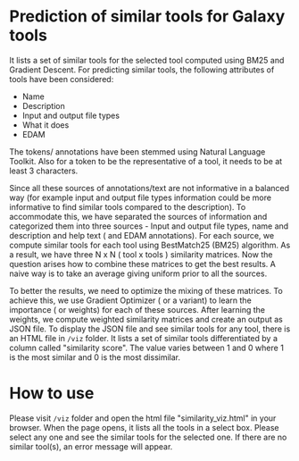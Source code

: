 # Prediction of similar tools for Galaxy tools

It lists a set of similar tools for the selected tool computed using BM25 and Gradient Descent.
For predicting similar tools, the following attributes of tools have been considered:

- Name
- Description
- Input and output file types
- What it does
- EDAM

The tokens/ annotations have been stemmed using Natural Language Toolkit. Also for a token to be the representative of a tool, it needs to be at least 3 characters.

Since all these sources of annotations/text are not informative in a balanced way (for example input and output file types information could be more informative to find similar tools compared to the description). To accommodate this, we have separated the sources of information and categorized them into three sources - Input and output file types, name and description and help text ( and EDAM annotations). For each source, we compute similar tools for each tool using BestMatch25 (BM25) algorithm. As a result, we have three N x N ( tool x tools ) similarity matrices. Now the question arises how to combine these matrices to get the best results. A naive way is to take an average giving uniform prior to all the sources.

To better the results, we need to optimize the mixing of these matrices. To achieve this, we use Gradient Optimizer ( or a variant) to learn the importance ( or weights) for each of these sources. After learning the weights, we compute weighted similarity matrices and create an output as JSON file. To display the JSON file and see similar tools for any tool, there is an HTML file in `/viz` folder. It lists a set of similar tools differentiated by a column called "similarity score". The value varies between 1 and 0 where 1 is the most similar and 0 is the most dissimilar.

# How to use

Please visit `/viz` folder and open the html file "similarity_viz.html" in your browser. When the page opens, it lists all the tools in a select box. Please select any one and see the similar tools for the selected one. If there are no similar tool(s), an error message will appear.

